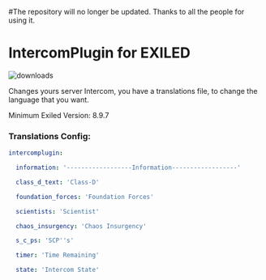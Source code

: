#The repository will no longer be updated. Thanks to all the people for using it.

# IntercomPlugin for EXILED

![downloads](https://img.shields.io/github/downloads/arannnn7808/IntercomPlugin/total)

Changes yours server Intercom, you have a translations file, to change the language that you want.

Minimum Exiled Version: 8.9.7

### Translations Config:

```yaml
intercomplugin:

  information: '------------------Information------------------'

  class_d_text: 'Class-D'

  foundation_forces: 'Foundation Forces'

  scientists: 'Scientist'

  chaos_insurgency: 'Chaos Insurgency'

  s_c_ps: 'SCP''s'

  timer: 'Time Remaining'

  state: 'Intercom State'
```
